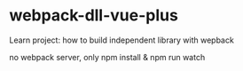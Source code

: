 # webpack-dll-vue-plus
Learn project: how to build independent library with wepback

no webpack server, only npm install & npm run watch
